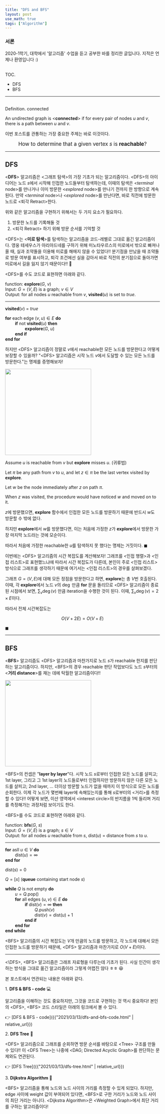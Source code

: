 ```yaml
---
title: "DFS and BFS"
layout: post
use_math: true
tags: ["Algorithm"]
---
```


### 서론
2020-1학기, 대학에서 '알고리즘' 수업을 듣고 공부한 바를 정리한 글입니다. 지적은 언제나 환영입니다 :)

<br><span class="statement-title">TOC.</span><br>

- DFS
- BFS


<hr/>

<br><span class="statement-title">Definition.</span> connected<br>

An undirected graph is \<**connected**\> if for every pair of nodes $u$ and $v$, there is a path between $u$ and $v$.

이번 포스트를 관통하는 가장 중요한 주제는 바로 이것이다.

<div class="statement" markdown="1" style="text-align: center;">

<big>How to determine that a given vertex $s$ is **reachable**?</big>

</div>

<hr/>

## DFS

\<**DFS**\> 알고리즘은 \<그래프 탐색\>의 가장 기초가 되는 알고리즘이다. \<DFS\>의 아이디어는 노드 $s$에서 시작해 인접한 노드들부터 탐색하는데, 이때의 탐색은 \<*terminal* node\>를 만나거나 이미 방문한 \<*explored* node\>를 만나기 전까지 한 방향으로 계속 된다. 만약 \<*terminal* node\>나 \<*explored* node\>를 만난다면, 바로 직전에 방문한 노드로 \<퇴각 Retract\>한다.

위와 같은 알고리즘을 구현하기 위해서는 두 가지 요소가 필요하다.

1. 방문한 노드를 기록해둘 것
2. \<퇴각 Retract\> 하기 위해 방문 순서를 기억할 것

\<DFS\>는 \<**미로 탐색**\>를 탐색하는 알고리즘을 코드-레벨로 그대로 옮긴 알고리즘이다. 영웅 테세우스가 아리아드네를 구하기 위해 미노타우르스의 미로에서 밖으로 빠져나올 때, 실과 조약돌을 이용해 미로를 해매지 않을 수 있었다!! 분기점을 만났을 때 조약돌로 방문 여부를 표시하고, 퇴각 조건에선 실을 감아서 바로 직전의 분기점으로 돌아가면 미로에서 길을 잃지 않기 때문이다!! 🤩

\<DFS\>를 수도 코드로 표현하면 아래와 같다.

<div class="math-statement" markdown="1">

function: **explore**($G$, $v$)<br/>
Input: $G=(V, E)$ is a graph; $v \in V$<br/>
Output: for all nodes $u$ reachable from $v$, **visited**($u$) is set to $true$.

<hr/>

**visited**($v$) = $true$

**for** each edge $(v, u) \in E$ **do**<br/>
&emsp;&emsp; **if** not **visited**($u$) **then**<br/>
&emsp;&emsp; &emsp;&emsp; **expolore**($G$, $u$)<br/>
&emsp;&emsp; **end if**<br/>
**end for**

</div>

하지만 \<DFS\> 알고리즘이 정말로 $v$에서 reachable한 모든 노드를 방문한다고 어떻게 보장할 수 있을까? "\<DFS\> 알고리즘은 시작 노드 $v$에서 도달할 수 있는 모든 노드를 방문한다."는 명제를 증명해보자!

<div class="math-statement" markdown="1">

<div class="img-wrapper">
  <img src="{{ "/images/algorithm/dfs-1.jpg" | relative_url }}" width="280px">
</div>

Assume $u$ is reachable from $v$ but **explore** misses $u$. (귀류법)

Let $\pi$ be any path from $v$ to $u$, and let $z \in \pi$ be the last vertex visited by **explore**.

Let $w$ be the node immediately after $z$ on path $\pi$.

When $z$ was visited, the procedure would have noticed $w$ and moved on to it. 

$z$에 방문했으면, **explore** 함수에서 인접한 모든 노드를 방문하기 때문에 반드시 $w$도 방문할 수 밖에 없다.

하지만 **explore**에서 $w$를 방문했다면, 이는 처음에 가정한 $z$가 **explore**에서 방문한 가장 마지막 노드라는 것에 모순이다.

따라서 처음에 가정한 reachable한 $u$를 탐색하지 못 했다는 명제는 거짓이다. $\blacksquare$

</div>

이번에는 \<DFS\> 알고리즘의 시간 복잡도를 계산해보자! 그래프를 \<인접 행렬\>과 \<인접 리스트\>로 표현했느냐에 따라서 시간 복잡도가 다른데, 본인이 주로 \<인접 리스트\> 방식으로 그래프를 생각하기 때문에 여기서는 \<인접 리스트\>의 경우를 살펴보겠다. 

<div class="math-statement" markdown="1">

그래프 $G=(V, E)$에 대해 모든 정점을 방문한다고 하면, **explore**는 총 $V$번 호출된다. 이때, 각 **explore**에서 노드 $v$의 $\deg$ 만큼 **for** 문을 돌리므로 \<DFS\> 알고리즘이 종료된 시점에서 보면, $\displaystyle \sum_{v} \deg(v)$ 만큼 iteration을 수행한 것이 된다. 이때, $\displaystyle \sum_{v} \deg(v) = 2 \times E$이다.

따라서 전체 시간복잡도는

$$
O(V + 2E) = O(V + E)
$$

$\blacksquare$

</div>

<hr/>


## BFS

\<**BFS**\> 알고리즘도 \<DFS\> 알고리즘과 마찬가지로 노드 $s$가 reachable 한지를 판단하는 알고리즘이다. 하지만, \<BFS\>의 경우 reachable 판단 작업보다도 노드 $s$부터의 \<**거리 distance**\>를 재는 데에 탁월한 알고리즘이다!!

<div class="img-wrapper">
  <img src="{{ "/images/algorithm/bfs-1.jpg" | relative_url }}" width="280px">
</div>

\<BFS\>의 컨셉은 "**layer by layer**"다. 시작 노드 $s$로부터 인접한 모든 노드를 살피고; 1st layer, 그리고 그 1st layer의 노드들로부터 인접하지만 방문하지 않은 다른 모든 노드를 살피고; 2nd layer, ... 더이상 방문할 노드가 없을 때까지 이 방식으로 모든 노드를 순회한다. 이제 각 노드가 몇번째 layer에 속해있는지를 통해 $s$로부터의 \<거리\>를 측정할 수 있다!! 어떻게 보면, 이산 영역에서 \<interest circle\>의 반지름을 1씩 들리며 거리를 측정해가는 과정처럼 보이기도 한다.

\<BFS\>를 수도 코드로 표현하면 아래와 같다.

<div class="math-statement" markdown="1">

function: **bfs**($G$, $s$)<br/>
Input: $G=(V, E)$ is a graph; $s \in V$<br/>
Output: for all nodes $u$ reachable from $s$, $\textsf{dist}(u)$ = distance from $s$ to $u$.

<hr/>

**for** asll $u \in V$ **do**<br/>
&emsp;&emsp; $\textsf{dist}(u) = \infty$<br/>
**end for**

$\textsf{dist}(s) = 0$

$Q = [s]$ (**queue** containing start node $s$)

**while** $Q$ is not empty **do**<br/>
&emsp;&emsp; $u=Q.\textsf{pop}()$<br/>
&emsp;&emsp; **for** all edges $(u, v) \in E$ **do**<br/>
&emsp;&emsp; &emsp;&emsp; **if** $\textsf{dist}(v) = \infty$ **then** <br/>
&emsp;&emsp; &emsp;&emsp; &emsp;&emsp; $Q.\textsf{push}(v)$<br/>
&emsp;&emsp; &emsp;&emsp; &emsp;&emsp; $\textsf{dist}(v) = \textsf{dist}(u) + 1$<br/>
&emsp;&emsp; &emsp;&emsp; **end if**<br/>
&emsp;&emsp; **end for**<br/>
**end while**

</div>

\<BFS\> 알고리즘의 시간 복잡도는 $V$개 만큼의 노드를 방문하고, 각 노드에 대해서 모든 인접한 노드를 방문하기 때문에, \<DFS\> 알고리즘과 마찬가지로 $O(V + E)$이다.

<hr/>

<\DFS\>, \<BFS\> 알고리즘은 그래프 자료형을 다루는데 기초가 된다. 사실 인간이 생각하는 방식을 그대로 옮긴 알고리즘이라 그렇게 어렵진 않다 ㅎㅎ 😆

본 포스트에서 연관되는 내용은 아래와 같다.

1\. **DFS & BFS - code** 💻

알고리즘을 이해하는 것도 중요하지만, 그것을 코드로 구현하는 것 역시 중요하다! 본인의 \<DFS\>, \<BFS\> 코드 스타일은 아래의 링크에서 볼 수 있다.

👉 [DFS & BFS - code]({{"2021/03/13/dfs-and-bfs-code.html" | relative_url}})

2\. **DFS Tree** 🌲

\<DFS\> 알고리즘으로 그래프를 순회하면 방문 순서를 바탕으로 \<Tree\> 구조를 만들 수 있다!! 이 \<DFS Tree\>는 나중에 \<DAG; Directed Acyclic Graph\>를 판단하는 문제와도 연관된다.

👉 [DFS Tree]({{"2021/03/13/dfs-tree.html" | relative_url}})

3\. **Dijkstra Algorithm** 🚗

\<BFS\> 알고리즘을 통해 노드와 노드 사이의 거리를 측정할 수 있게 되었다. 하지만, edge 사이에 weight 값이 부여되어 있다면, \<BFS\>로 구한 거리가 노드와 노드 사이의 최단 거리는 아니다. \<Dijkstra Algorithm\>은 \<Weighted Graph\>에서 최단 거리를 구하는 알고리즘이다!

